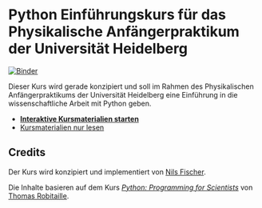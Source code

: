 # Python Einführungskurs für das Physikalische Anfängerpraktikum der Universität Heidelberg

[![Binder](http://mybinder.org/badge.svg)](http://mybinder.org/repo/uhd-pap/course)

Dieser Kurs wird gerade konzipiert und soll im Rahmen des Physikalischen Anfängerpraktikums der Universität Heidelberg eine Einführung in die wissenschaftliche Arbeit mit Python geben.

- [**Interaktive Kursmaterialien starten**](http://mybinder.org/repo/uhd-pap/course/)
- [Kursmaterialien nur lesen](http://nbviewer.jupyter.org/github/uhd-pap/course/blob/master/index.ipynb)

## Credits

Der Kurs wird konzipiert und implementiert von [Nils Fischer](http://github.com/knly).

Die Inhalte basieren auf dem Kurs [_Python: Programming for Scientists_](https://github.com/astrofrog/py4sci) von [Thomas Robitaille](http://www2.mpia-hd.mpg.de/~robitaille/).
